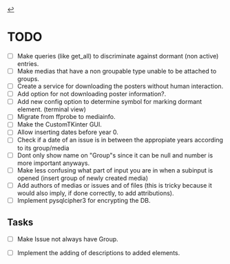 [//]: # ( -*- coding: utf-8 -*- )
[//]: # ( ---------------------------------------------------------------------- )
[//]: # (+ Autor:  	Ran# )
[//]: # (+ Creado: 	2023/02/25 12:50:24.096207 )
[//]: # (+ Editado:	2023/03/28 08:52:37.021653 )
[//]: # ( ---------------------------------------------------------------------- )

[↩️](index.md#documentation)

# TODO
- [ ] Make queries (like get\_all) to discriminate against dormant (non active) entries.
- [ ] Make medias that have a non groupable type unable to be attached to groups.
- [ ] Create a service for downloading the posters without human interaction.
- [ ] Add option for not downloading poster information?.
- [ ] Add new config option to determine symbol for marking dormant element. (terminal view)
- [ ] Migrate from ffprobe to mediainfo.
- [ ] Make the CustomTKinter GUI.
- [ ] Allow inserting dates before year 0.
- [ ] Check if a date of an issue is in between the appropiate years according to its group/media
- [ ] Dont only show name on "Group"s since it can be null and number is more important anyways.
- [ ] Make less confusing what part of input you are in when a subinput is opened (insert group of newly created media)
- [ ] Add authors of medias or issues and of files (this is tricky because it would also imply, if done correctly, to add attributions).
- [ ] Implement pysqlcipher3 for encrypting the DB.

## Tasks
- [ ] Make Issue not always have Group.
- [ ] Implement the adding of descriptions to added elements.

